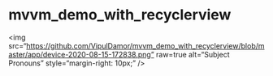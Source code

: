 # mvvm_demo_with_recyclerview
<img
src=“https://github.com/VipulDamor/mvvm_demo_with_recyclerview/blob/master/app/device-2020-08-15-172838.png”
raw=true
alt=“Subject Pronouns”
style=“margin-right: 10px;”
/>
